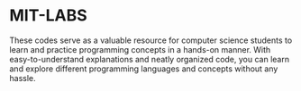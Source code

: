 # MIT-LABS

These codes serve as a valuable resource for computer science students to learn and practice programming concepts in a hands-on manner. With easy-to-understand explanations and neatly organized code, you can learn and explore different programming languages and concepts without any hassle.
